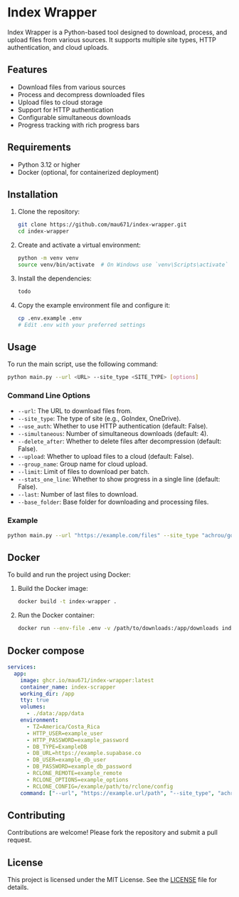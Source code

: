 # Index Wrapper

Index Wrapper is a Python-based tool designed to download, process, and upload files from various sources. It supports multiple site types, HTTP authentication, and cloud uploads.

## Features

- Download files from various sources
- Process and decompress downloaded files
- Upload files to cloud storage
- Support for HTTP authentication
- Configurable simultaneous downloads
- Progress tracking with rich progress bars

## Requirements

- Python 3.12 or higher
- Docker (optional, for containerized deployment)

## Installation

1. Clone the repository:
    ```sh
    git clone https://github.com/mau671/index-wrapper.git
    cd index-wrapper
    ```

2. Create and activate a virtual environment:
    ```sh
    python -m venv venv
    source venv/bin/activate  # On Windows use `venv\Scripts\activate`
    ```

3. Install the dependencies:
    ```sh
    todo
    ```

4. Copy the example environment file and configure it:
    ```sh
    cp .env.example .env
    # Edit .env with your preferred settings
    ```

## Usage

To run the main script, use the following command:
```sh
python main.py --url <URL> --site_type <SITE_TYPE> [options]
```

### Command Line Options

- `--url`: The URL to download files from.
- `--site_type`: The type of site (e.g., GoIndex, OneDrive).
- `--use_auth`: Whether to use HTTP authentication (default: False).
- `--simultaneous`: Number of simultaneous downloads (default: 4).
- `--delete_after`: Whether to delete files after decompression (default: False).
- `--upload`: Whether to upload files to a cloud (default: False).
- `--group_name`: Group name for cloud upload.
- `--limit`: Limit of files to download per batch.
- `--stats_one_line`: Whether to show progress in a single line (default: False).
- `--last`: Number of last files to download.
- `--base_folder`: Base folder for downloading and processing files.

### Example

```sh
python main.py --url "https://example.com/files" --site_type "achrou/goindex" --use_auth --simultaneous 5 --delete_after --upload --group_name "MyGroup" --limit 10 --stats_one_line --last 5 --base_folder "/downloads"
```

## Docker

To build and run the project using Docker:

1. Build the Docker image:
    ```sh
    docker build -t index-wrapper .
    ```

2. Run the Docker container:
    ```sh
    docker run --env-file .env -v /path/to/downloads:/app/downloads index-wrapper
    ```

## Docker compose
```yml
services:
  app:
    image: ghcr.io/mau671/index-wrapper:latest
    container_name: index-scrapper
    working_dir: /app
    tty: true
    volumes:
      - ./data:/app/data
    environment:
      - TZ=America/Costa_Rica
      - HTTP_USER=example_user
      - HTTP_PASSWORD=example_password
      - DB_TYPE=ExampleDB
      - DB_URL=https://example.supabase.co
      - DB_USER=example_db_user
      - DB_PASSWORD=example_db_password
      - RCLONE_REMOTE=example_remote
      - RCLONE_OPTIONS=example_options
      - RCLONE_CONFIG=/example/path/to/rclone/config
    command: ["--url", "https://example.url/path", "--site_type", "achrou/goindex", "--simultaneous", "3", "--limit", "10", "--stats-one-line", "--use-auth", "--group-name", "ExampleGroup", "--base-folder", "/app/data", "--delete-after"]
```

## Contributing

Contributions are welcome! Please fork the repository and submit a pull request.

## License

This project is licensed under the MIT License. See the [LICENSE](./LICENSE) file for details.
